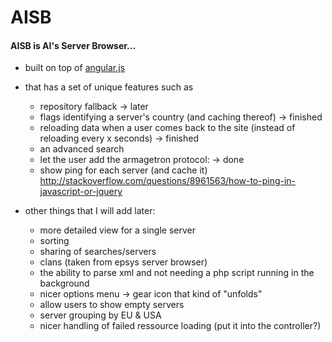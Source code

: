 AISB
====

#### AISB is AI's Server Browser...
* built on top of [angular.js](http://angularjs.org/)
* that has a set of unique features such as
  * repository fallback -> later
  * flags identifying a server's country (and caching thereof) -> finished
  * reloading data when a user comes back to the site (instead of reloading every x seconds) -> finished
  * an advanced search 
  * let the user add the armagetron protocol: -> done
  * show ping for each server (and cache it) http://stackoverflow.com/questions/8961563/how-to-ping-in-javascript-or-jquery
  
* other things that I will add later:
  * more detailed view for a single server
  * sorting
  * sharing of searches/servers
  * clans (taken from epsys server browser)
  * the ability to parse xml and not needing a php script running in the background
  * nicer options menu -> gear icon that kind of "unfolds"
  * allow users to show empty servers
  * server grouping by EU & USA
  * nicer handling of failed ressource loading (put it into the controller?)
